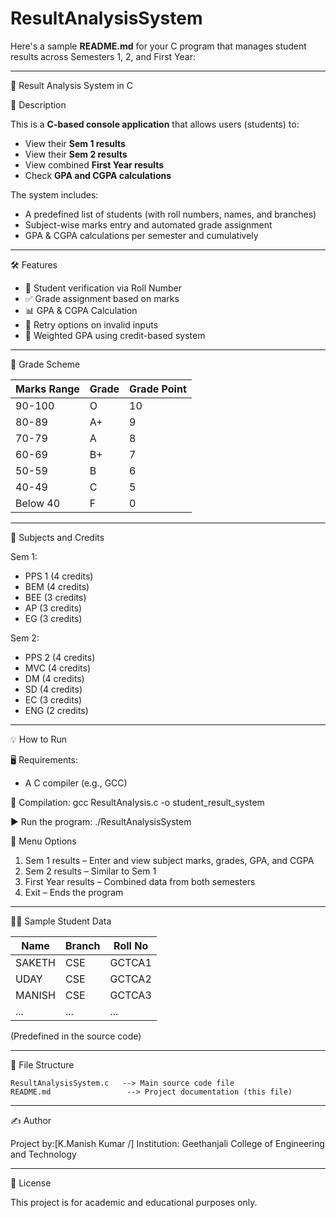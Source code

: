 # ResultAnalysisSystem
Here's a sample **README.md** for your C program that manages student results across Semesters 1, 2, and First Year:

---

📘  Result Analysis System in C

📄 Description

This is a **C-based console application** that allows users (students) to:

* View their **Sem 1 results**
* View their **Sem 2 results**
* View combined **First Year results**
* Check **GPA and CGPA calculations**

The system includes:

* A predefined list of students (with roll numbers, names, and branches)
* Subject-wise marks entry and automated grade assignment
* GPA & CGPA calculations per semester and cumulatively

---

 🛠 Features

* 🔎 Student verification via Roll Number
* ✅ Grade assignment based on marks
* 📊 GPA & CGPA Calculation
* 🔄 Retry options on invalid inputs
* 🧮 Weighted GPA using credit-based system

---

🧮 Grade Scheme

| Marks Range | Grade | Grade Point |
| ----------- | ----- | ----------- |
| 90-100      | O     | 10          |
| 80-89       | A+    | 9           |
| 70-79       | A     | 8           |
| 60-69       | B+    | 7           |
| 50-59       | B     | 6           |
| 40-49       | C     | 5           |
| Below 40    | F     | 0           |

---

 🧾 Subjects and Credits

Sem 1:

* PPS 1 (4 credits)
* BEM (4 credits)
* BEE (3 credits)
* AP (3 credits)
* EG (3 credits)

 Sem 2:

* PPS 2 (4 credits)
* MVC (4 credits)
* DM (4 credits)
* SD (4 credits)
* EC (3 credits)
* ENG (2 credits)

---

💡 How to Run

 🖥 Requirements:

* A C compiler (e.g., GCC)

 🔧 Compilation:
gcc ResultAnalysis.c -o student_result_system



 ▶️ Run the program:
./ResultAnalysisSystem



📌 Menu Options

1. Sem 1 results – Enter and view subject marks, grades, GPA, and CGPA
2. Sem 2 results – Similar to Sem 1
3. First Year results – Combined data from both semesters
4. Exit – Ends the program

---

🧑‍🎓 Sample Student Data

| Name   | Branch | Roll No |
| ------ | ------ | ------- |
| SAKETH | CSE    | GCTCA1  |
| UDAY   | CSE    | GCTCA2  |
| MANISH | CSE    | GCTCA3  |
| ...    | ...    | ...     |

(Predefined in the source code)

---

 📂 File Structure

```
ResultAnalysisSystem.c   --> Main source code file
README.md                 --> Project documentation (this file)
```

---

✍️ Author

Project by:\[K.Manish Kumar /]
Institution: Geethanjali College of Engineering and Technology

---

📜 License

This project is for academic and educational purposes only.

